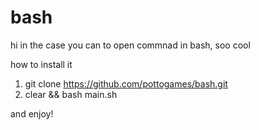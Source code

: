 # bash
hi in the  case you can to open commnad in bash, soo cool


how to install it

1. git clone https://github.com/pottogames/bash.git
2. clear && bash  main.sh

and enjoy!
